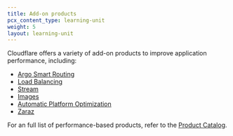 ```yaml
---
title: Add-on products
pcx_content_type: learning-unit
weight: 5
layout: learning-unit
---
```


Cloudflare offers a variety of add-on products to improve application performance, including:

- [Argo Smart Routing](/argo-smart-routing/)
- [Load Balancing](/load-balancing/)
- [Stream](/stream/)
- [Images](/images/)
- [Automatic Platform Optimization](/automatic-platform-optimization/)
- [Zaraz](/zaraz/)

For an full list of performance-based products, refer to the [Product Catalog](/products/?product-group=Application+performance).